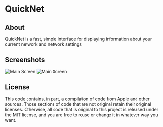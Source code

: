 # QuickNet

## About
QuickNet is a fast, simple interface for displaying information about your current network and network settings.

## Screenshots
![Main Screen](http://mopsled.github.com/quick-network-settings/images/main.png)
![Main Screen](http://mopsled.github.com/quick-network-settings/images/interface.png)

## License
This code contains, in part, a compilation of code from Apple and other sources. Those sections of code that are not original retain their original licenses. Otherwise, all code that is original to this project is released under the MIT license, and you are free to reuse or change it in whatever way you want.
